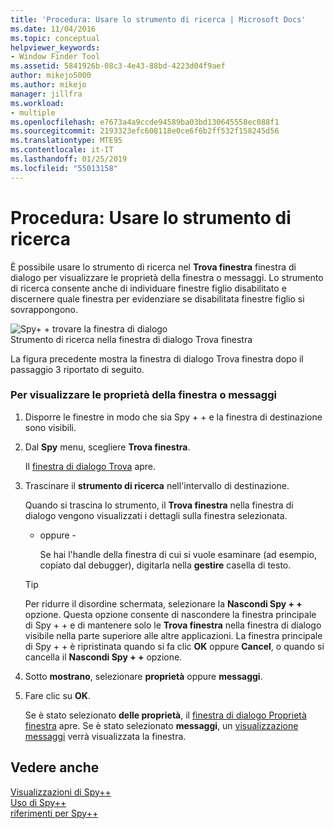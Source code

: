 ```yaml
---
title: 'Procedura: Usare lo strumento di ricerca | Microsoft Docs'
ms.date: 11/04/2016
ms.topic: conceptual
helpviewer_keywords:
- Window Finder Tool
ms.assetid: 5841926b-08c3-4e43-88bd-4223d04f9aef
author: mikejo5000
ms.author: mikejo
manager: jillfra
ms.workload:
- multiple
ms.openlocfilehash: e7673a4a9ccde94589ba03bd130645558ec088f1
ms.sourcegitcommit: 2193323efc608118e0ce6f6b2ff532f158245d56
ms.translationtype: MTE95
ms.contentlocale: it-IT
ms.lasthandoff: 01/25/2019
ms.locfileid: "55013158"
---
```

# <a name="how-to-use-the-finder-tool"></a>Procedura: Usare lo strumento di ricerca
È possibile usare lo strumento di ricerca nel **Trova finestra** finestra di dialogo per visualizzare le proprietà della finestra o messaggi. Lo strumento di ricerca consente anche di individuare finestre figlio disabilitato e discernere quale finestra per evidenziare se disabilitata finestre figlio si sovrappongono.  
  
 ![Spy&#43; &#43; trovare la finestra di dialogo](../debugger/media/icon_spy--_find.png "Icon_Spy + + Find")  
Strumento di ricerca nella finestra di dialogo Trova finestra  
  
 La figura precedente mostra la finestra di dialogo Trova finestra dopo il passaggio 3 riportato di seguito.  
  
### <a name="to-display-window-properties-or-messages"></a>Per visualizzare le proprietà della finestra o messaggi  
  
1. Disporre le finestre in modo che sia Spy + + e la finestra di destinazione sono visibili.  
  
2. Dal **Spy** menu, scegliere **Trova finestra**.  
  
    Il [finestra di dialogo Trova](../debugger/find-window-dialog-box.md) apre.  
  
3. Trascinare il **strumento di ricerca** nell'intervallo di destinazione.  
  
    Quando si trascina lo strumento, il **Trova finestra** nella finestra di dialogo vengono visualizzati i dettagli sulla finestra selezionata.  
  
   - oppure -  
  
     Se hai l'handle della finestra di cui si vuole esaminare (ad esempio, copiato dal debugger), digitarla nella **gestire** casella di testo.  
  
   > [!TIP]
   >  Per ridurre il disordine schermata, selezionare la **Nascondi Spy + +** opzione. Questa opzione consente di nascondere la finestra principale di Spy + + e di mantenere solo le **Trova finestra** nella finestra di dialogo visibile nella parte superiore alle altre applicazioni. La finestra principale di Spy + + è ripristinata quando si fa clic **OK** oppure **Cancel**, o quando si cancella il **Nascondi Spy + +** opzione.  
  
4. Sotto **mostrano**, selezionare **proprietà** oppure **messaggi**.  
  
5. Fare clic su **OK**.  
  
    Se è stato selezionato **delle proprietà**, il [finestra di dialogo Proprietà finestra](../debugger/window-properties-dialog-box.md) apre. Se è stato selezionato **messaggi**, un [visualizzazione messaggi](../debugger/messages-view.md) verrà visualizzata la finestra.  
  
## <a name="see-also"></a>Vedere anche  
 [Visualizzazioni di Spy++](../debugger/spy-increment-views.md)   
 [Uso di Spy++](../debugger/using-spy-increment.md)   
 [riferimenti per Spy++](../debugger/spy-increment-reference.md)